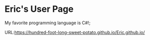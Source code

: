 # Eric's User Page
My favorite programming language is C#!; 

URL:https://hundred-foot-long-sweet-potato.github.io/Eric.github.io/
